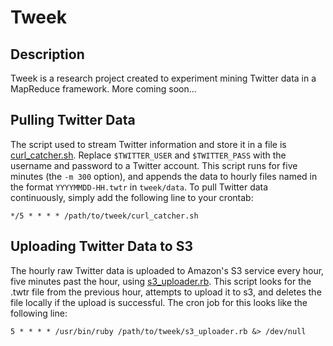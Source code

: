 Tweek
====

Description
-----------
Tweek is a research project created to experiment mining Twitter data in a MapReduce framework. More coming soon...

Pulling Twitter Data
--------------------
The script used to stream Twitter information and store it in a file is [curl_catcher.sh][curl_catcher]. Replace `$TWITTER_USER` and `$TWITTER_PASS` with the username and password to a Twitter account. This script runs for five minutes (the `-m 300` option), and appends the data to hourly files named in the format `YYYYMMDD-HH.twtr` in `tweek/data`. To pull Twitter data continuously, simply add the following line to your crontab:

`*/5 * * * * /path/to/tweek/curl_catcher.sh`

Uploading Twitter Data to S3
----------------------------
The hourly raw Twitter data is uploaded to Amazon's S3 service every hour, five minutes past the hour, using [s3_uploader.rb][s3_uploader]. This script looks for the .twtr file from the previous hour, attempts to upload it to s3, and deletes the file locally if the upload is successful. The cron job for this looks like the following line:

`5 * * * * /usr/bin/ruby /path/to/tweek/s3_uploader.rb &> /dev/null`


[curl_catcher]: https://github.com/mgartner/tweek/blob/master/curl_catcher.sh
[s3_uploader]: https://github.com/mgartner/tweek/blob/master/s3_uploader.rb
